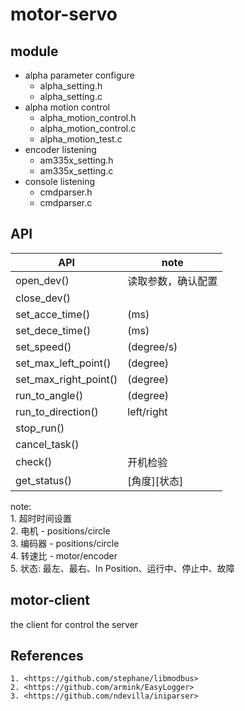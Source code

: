 # motor-servo #

## module ##

- alpha parameter configure
    * alpha_setting.h
    * alpha_setting.c
- alpha motion control
    * alpha_motion_control.h
    * alpha_motion_control.c
    * alpha_motion_test.c
- encoder listening
    * am335x_setting.h
    * am335x_setting.c
- console listening
    * cmdparser.h
    * cmdparser.c

## API ##
|           API         |         note       |
|-----------------------|--------------------|
| open_dev()            | 读取参数，确认配置 |
| close_dev()           |                    |
| set_acce_time()       |    (ms)            |
| set_dece_time()       |    (ms)            |
| set_speed()           |    (degree/s)      |
| set_max_left_point()  |    (degree)        |
| set_max_right_point() |    (degree)        |
| run_to_angle()        |    (degree)        |
| run_to_direction()    |    left/right      |
| stop_run()            |                    |
| cancel_task()         |                    |
| check()               |    开机检验        |
| get_status()          |    [角度][状态]    |

note:<br>
    1. 超时时间设置<br>
    2. 电机 - positions/circle<br>
    3. 编码器 - positions/circle<br>
    4. 转速比 - motor/encoder<br>
    5. 状态: 最左、最右、In Position、运行中、停止中、故障<br>

## motor-client ##
the client for control the server

## References ##
    1. <https://github.com/stephane/libmodbus>
    2. <https://github.com/armink/EasyLogger>
    3. <https://github.com/ndevilla/iniparser>
